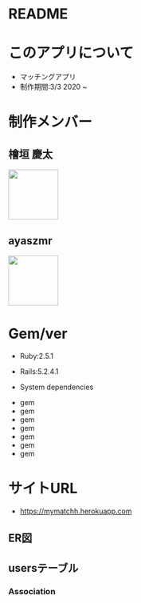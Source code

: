 # README

# このアプリについて
 - マッチングアプリ
 - 制作期間:3/3 2020 ~



# 制作メンバー

## 檜垣 慶太
<a href="https://github.com/higakikeita"><img src="https://avatars0.githubusercontent.com/u/41051390?s=460&v=4" height="100px;" /></a>

## ayaszmr
<a href="https://github.com/ayaszmr"><img src="https://avatars0.githubusercontent.com/u/56391010?s=460&v=4" height="100px;" /></a>



# Gem/ver
* Ruby:2.5.1
* Rails:5.2.4.1

* System dependencies
 - gem
 - gem
 - gem
 - gem
 - gem
 - gem
 - gem



# サイトURL
* https://mymatchh.herokuapp.com



## ER図

## usersテーブル

### Association